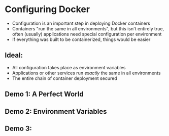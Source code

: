# Configuring Docker
* Configuration is an important step in deploying Docker containers
* Containers "run the same in all environments", but this isn't entirely true, often (usually) applications need special configuration per environment
* If everything was built to be containerized, things would be easier

## Ideal:
* All configuration takes place as environment variables
* Applications or other services run _exactly_ the same in all environments
* The entire chain of container deployment secured

## Demo 1: A Perfect World

## Demo 2: Environment Variables

## Demo 3: 